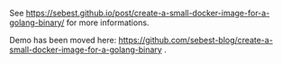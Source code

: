 See https://sebest.github.io/post/create-a-small-docker-image-for-a-golang-binary/ for more informations.

Demo has been moved here: https://github.com/sebest-blog/create-a-small-docker-image-for-a-golang-binary .
